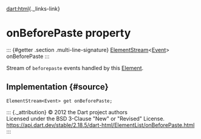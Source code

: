 [dart:html](../../dart-html/dart-html-library){._links-link}

onBeforePaste property
======================

::: {#getter .section .multi-line-signature}
[ElementStream](../elementstream-class)\<[Event](../event-class)\>
onBeforePaste
:::

Stream of `beforepaste` events handled by this
[Element](../element-class).

Implementation {#source}
--------------

``` {.language-dart data-language="dart"}
ElementStream<Event> get onBeforePaste;
```

::: {._attribution}
© 2012 the Dart project authors\
Licensed under the BSD 3-Clause \"New\" or \"Revised\" License.\
<https://api.dart.dev/stable/2.18.5/dart-html/ElementList/onBeforePaste.html>
:::
